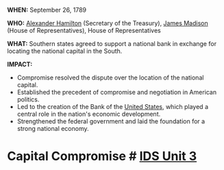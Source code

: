 **WHEN:** September 26, 1789

**WHO:** [Alexander Hamilton](./../alexander-hamilton/) (Secretary of the Treasury), [James Madison](./../james-madison/) (House of Representatives), House of Representatives

**WHAT:** Southern states agreed to support a national bank in exchange for locating the national capital in the South.

**IMPACT:**
* Compromise resolved the dispute over the location of the national capital.
* Established the precedent of compromise and negotiation in American politics.
* Led to the creation of the Bank of the [United States](./../united-states/), which played a central role in the nation's economic development.
* Strengthened the federal government and laid the foundation for a strong national economy.
# Capital Compromise # [IDS Unit 3](./../ids-unit-3/)